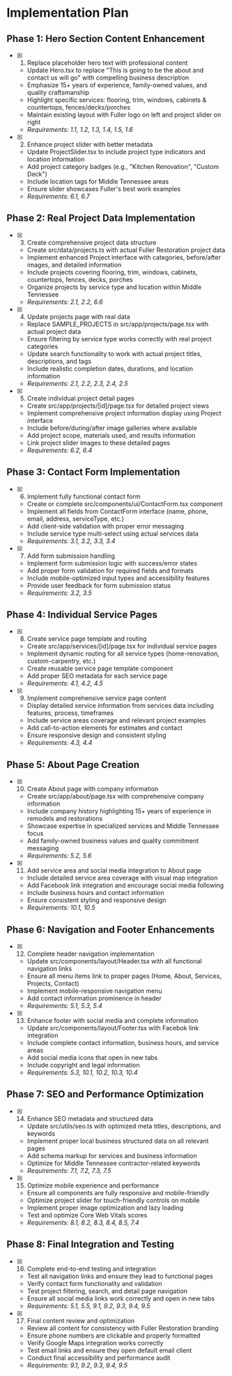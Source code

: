 # Implementation Plan

## Phase 1: Hero Section Content Enhancement

- [x] 1. Replace placeholder hero text with professional content
  - Update Hero.tsx to replace "This is going to be the about and contact us will go" with compelling business description
  - Emphasize 15+ years of experience, family-owned values, and quality craftsmanship
  - Highlight specific services: flooring, trim, windows, cabinets & countertops, fences/decks/porches
  - Maintain existing layout with Fuller logo on left and project slider on right
  - _Requirements: 1.1, 1.2, 1.3, 1.4, 1.5, 1.6_

- [x] 2. Enhance project slider with better metadata
  - Update ProjectSlider.tsx to include project type indicators and location information
  - Add project category badges (e.g., "Kitchen Renovation", "Custom Deck")
  - Include location tags for Middle Tennessee areas
  - Ensure slider showcases Fuller's best work examples
  - _Requirements: 6.1, 6.7_

## Phase 2: Real Project Data Implementation

- [x] 3. Create comprehensive project data structure
  - Create src/data/projects.ts with actual Fuller Restoration project data
  - Implement enhanced Project interface with categories, before/after images, and detailed information
  - Include projects covering flooring, trim, windows, cabinets, countertops, fences, decks, porches
  - Organize projects by service type and location within Middle Tennessee
  - _Requirements: 2.1, 2.2, 6.6_

- [x] 4. Update projects page with real data
  - Replace SAMPLE_PROJECTS in src/app/projects/page.tsx with actual project data
  - Ensure filtering by service type works correctly with real project categories
  - Update search functionality to work with actual project titles, descriptions, and tags
  - Include realistic completion dates, durations, and location information
  - _Requirements: 2.1, 2.2, 2.3, 2.4, 2.5_

- [x] 5. Create individual project detail pages
  - Create src/app/projects/[id]/page.tsx for detailed project views
  - Implement comprehensive project information display using Project interface
  - Include before/during/after image galleries where available
  - Add project scope, materials used, and results information
  - Link project slider images to these detailed pages
  - _Requirements: 6.2, 6.4_

## Phase 3: Contact Form Implementation

- [x] 6. Implement fully functional contact form
  - Create or complete src/components/ui/ContactForm.tsx component
  - Implement all fields from ContactForm interface (name, phone, email, address, serviceType, etc.)
  - Add client-side validation with proper error messaging
  - Include service type multi-select using actual services data
  - _Requirements: 3.1, 3.2, 3.3, 3.4_

- [x] 7. Add form submission handling
  - Implement form submission logic with success/error states
  - Add proper form validation for required fields and formats
  - Include mobile-optimized input types and accessibility features
  - Provide user feedback for form submission status
  - _Requirements: 3.2, 3.5_

## Phase 4: Individual Service Pages

- [x] 8. Create service page template and routing
  - Create src/app/services/[id]/page.tsx for individual service pages
  - Implement dynamic routing for all service types (home-renovation, custom-carpentry, etc.)
  - Create reusable service page template component
  - Add proper SEO metadata for each service page
  - _Requirements: 4.1, 4.2, 4.5_

- [x] 9. Implement comprehensive service page content
  - Display detailed service information from services data including features, process, timeframes
  - Include service areas coverage and relevant project examples
  - Add call-to-action elements for estimates and contact
  - Ensure responsive design and consistent styling
  - _Requirements: 4.3, 4.4_

## Phase 5: About Page Creation

- [x] 10. Create About page with company information
  - Create src/app/about/page.tsx with comprehensive company information
  - Include company history highlighting 15+ years of experience in remodels and restorations
  - Showcase expertise in specialized services and Middle Tennessee focus
  - Add family-owned business values and quality commitment messaging
  - _Requirements: 5.2, 5.6_

- [x] 11. Add service area and social media integration to About page
  - Include detailed service area coverage with visual map integration
  - Add Facebook link integration and encourage social media following
  - Include business hours and contact information
  - Ensure consistent styling and responsive design
  - _Requirements: 10.1, 10.5_

## Phase 6: Navigation and Footer Enhancements

- [x] 12. Complete header navigation implementation
  - Update src/components/layout/Header.tsx with all functional navigation links
  - Ensure all menu items link to proper pages (Home, About, Services, Projects, Contact)
  - Implement mobile-responsive navigation menu
  - Add contact information prominence in header
  - _Requirements: 5.1, 5.3, 5.4_

- [x] 13. Enhance footer with social media and complete information
  - Update src/components/layout/Footer.tsx with Facebok link integration
  - Include complete contact information, business hours, and service areas
  - Add social media icons that open in new tabs
  - Include copyright and legal information
  - _Requirements: 5.3, 10.1, 10.2, 10.3, 10.4_

## Phase 7: SEO and Performance Optimization

- [x] 14. Enhance SEO metadata and structured data
  - Update src/utils/seo.ts with optimized meta titles, descriptions, and keywords
  - Implement proper local business structured data on all relevant pages
  - Add schema markup for services and business information
  - Optimize for Middle Tennessee contractor-related keywords
  - _Requirements: 7.1, 7.2, 7.3, 7.5_

- [x] 15. Optimize mobile experience and performance
  - Ensure all components are fully responsive and mobile-friendly
  - Optimize project slider for touch-friendly controls on mobile
  - Implement proper image optimization and lazy loading
  - Test and optimize Core Web Vitals scores
  - _Requirements: 8.1, 8.2, 8.3, 8.4, 8.5, 7.4_

## Phase 8: Final Integration and Testing

- [x] 16. Complete end-to-end testing and integration
  - Test all navigation links and ensure they lead to functional pages
  - Verify contact form functionality and validation
  - Test project filtering, search, and detail page navigation
  - Ensure all social media links work correctly and open in new tabs
  - _Requirements: 5.1, 5.5, 9.1, 9.2, 9.3, 9.4, 9.5_

- [x] 17. Final content review and optimization
  - Review all content for consistency with Fuller Restoration branding
  - Ensure phone numbers are clickable and properly formatted
  - Verify Google Maps integration works correctly
  - Test email links and ensure they open default email client
  - Conduct final accessibility and performance audit
  - _Requirements: 9.1, 9.2, 9.3, 9.4, 9.5_